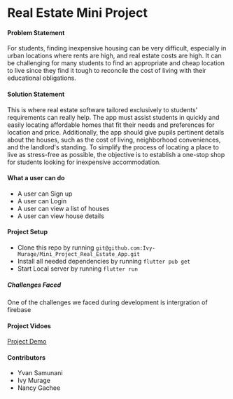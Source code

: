 # Real Estate Mini Project

#### Problem Statement
For students, finding inexpensive housing can be very difficult, especially in urban locations where rents are high, and real estate costs are high. It can be challenging for many students to find an appropriate and cheap location to live since they find it tough to reconcile the cost of living with their educational obligations. 


#### Solution Statement
This is where real estate software tailored exclusively to students' requirements can really help. The app must assist students in quickly and easily locating affordable homes that fit their needs and preferences for location and price. Additionally, the app should give pupils pertinent details about the houses, such as the cost of living, neighborhood conveniences, and the landlord's standing. To simplify the process of locating a place to live as stress-free as possible, the objective is to establish a one-stop shop for students looking for inexpensive accommodation.

#### What  a user can do
* A user can Sign up
* A user can Login
* A user can view a list of houses
* A user can view house details


#### Project Setup

* Clone this repo by running ```git@github.com:Ivy-Murage/Mini_Project_Real_Estate_App.git```
* Install all needed dependencies by running ```flutter pub get```
* Start Local server by running ```flutter run```


##### Challenges Faced
One of the challenges we faced during development is intergration of firebase
#### Project Vidoes

[Project Demo]([https://link-url-here.org](https://drive.google.com/file/d/1zAyokvGCOVFQPgyAlyBN1fP3xtJ-4BbO/view?usp=share_link))

#### Contributors
* Yvan Samunani
* Ivy Murage
* Nancy Gachee


